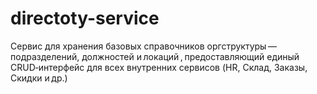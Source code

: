 # directoty-service
Сервис для хранения базовых справочников оргструктуры — подразделений, должностей и локаций , предоставляющий единый CRUD‑интерфейс для всех внутренних сервисов (HR, Склад, Заказы, Скидки и др.)
